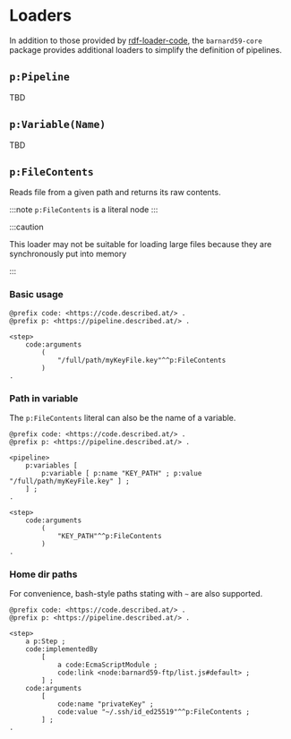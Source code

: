 # Loaders

In addition to those provided by [rdf-loader-code](https://npm.im/rdf-loader-code), 
the `barnard59-core` package provides additional loaders to simplify the definition of pipelines.

## `p:Pipeline`

TBD

## `p:Variable(Name)`

TBD

## `p:FileContents`

Reads file from a given path and returns its raw contents.

:::note
`p:FileContents` is a literal node
:::

:::caution

This loader may not be suitable for loading large files because they are synchronously put into memory

:::

### Basic usage

```turtle
@prefix code: <https://code.described.at/> .
@prefix p: <https://pipeline.described.at/> .

<step>
    code:arguments
        (
            "/full/path/myKeyFile.key"^^p:FileContents
        )
.
```

### Path in variable

The `p:FileContents` literal can also be the name of a variable.

```turtle
@prefix code: <https://code.described.at/> .
@prefix p: <https://pipeline.described.at/> .

<pipeline>
    p:variables [
        p:variable [ p:name "KEY_PATH" ; p:value "/full/path/myKeyFile.key" ] ;
    ] ;
.

<step>
    code:arguments
        (
            "KEY_PATH"^^p:FileContents
        )
.
```

### Home dir paths

For convenience, bash-style paths stating with `~` are also supported.

```turtle
@prefix code: <https://code.described.at/> .
@prefix p: <https://pipeline.described.at/> .

<step>
    a p:Step ;
    code:implementedBy
        [
            a code:EcmaScriptModule ;
            code:link <node:barnard59-ftp/list.js#default> ;
        ] ;
    code:arguments
        [
            code:name "privateKey" ;
            code:value "~/.ssh/id_ed25519"^^p:FileContents ;
        ] ;
.
```
